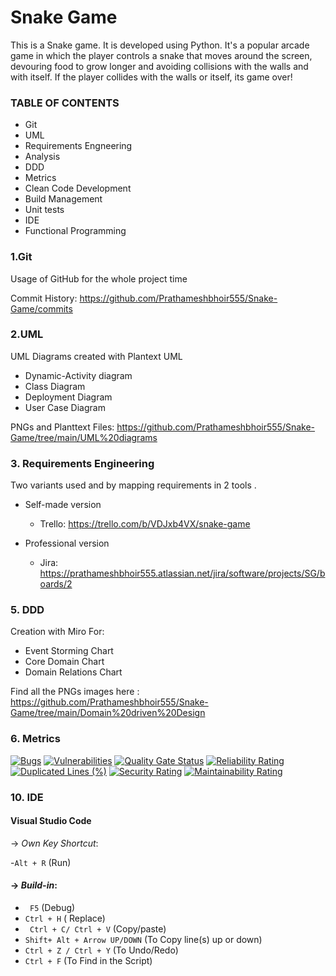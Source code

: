 # Snake Game
This is a Snake game. It is developed using Python. It's a popular arcade game in which the player controls a snake that moves around the screen, devouring food to grow longer and avoiding collisions with the walls and with itself. If the player collides with the walls or itself, its game over!


### TABLE OF CONTENTS 
- Git
- UML
- Requirements Engneering
- Analysis
- DDD
- Metrics
- Clean Code Development
- Build Management
- Unit tests
- IDE
- Functional Programming 

### 1.Git
Usage of GitHub for the whole project time

Commit History: https://github.com/Prathameshbhoir555/Snake-Game/commits

### 2.UML
UML Diagrams created with Plantext UML

+ Dynamic-Activity diagram
+ Class Diagram
+  Deployment Diagram
+  User Case Diagram

PNGs and Planttext Files: https://github.com/Prathameshbhoir555/Snake-Game/tree/main/UML%20diagrams


### 3. Requirements Engineering
Two variants used and by mapping requirements in 2 tools .

- Self-made version
  - Trello: https://trello.com/b/VDJxb4VX/snake-game

  
- Professional version
  - Jira: https://prathameshbhoir555.atlassian.net/jira/software/projects/SG/boards/2
  
### 5. DDD
Creation with Miro For:

+ Event Storming Chart
+ Core Domain Chart
+ Domain Relations Chart

Find all the PNGs images here :  https://github.com/Prathameshbhoir555/Snake-Game/tree/main/Domain%20driven%20Design


### 6. Metrics

[![Bugs](https://sonarcloud.io/api/project_badges/measure?project=Prathameshbhoir555_Snake-Game&metric=bugs)](https://sonarcloud.io/summary/new_code?id=Prathameshbhoir555_Snake-Game)
[![Vulnerabilities](https://sonarcloud.io/api/project_badges/measure?project=Prathameshbhoir555_Snake-Game&metric=vulnerabilities)](https://sonarcloud.io/summary/new_code?id=Prathameshbhoir555_Snake-Game)
[![Quality Gate Status](https://sonarcloud.io/api/project_badges/measure?project=Prathameshbhoir555_Snake-Game&metric=alert_status)](https://sonarcloud.io/summary/new_code?id=Prathameshbhoir555_Snake-Game)
[![Reliability Rating](https://sonarcloud.io/api/project_badges/measure?project=Prathameshbhoir555_Snake-Game&metric=reliability_rating)](https://sonarcloud.io/summary/new_code?id=Prathameshbhoir555_Snake-Game)
[![Duplicated Lines (%)](https://sonarcloud.io/api/project_badges/measure?project=Prathameshbhoir555_Snake-Game&metric=duplicated_lines_density)](https://sonarcloud.io/summary/new_code?id=Prathameshbhoir555_Snake-Game)
[![Security Rating](https://sonarcloud.io/api/project_badges/measure?project=Prathameshbhoir555_Snake-Game&metric=security_rating)](https://sonarcloud.io/summary/new_code?id=Prathameshbhoir555_Snake-Game)
[![Maintainability Rating](https://sonarcloud.io/api/project_badges/measure?project=Prathameshbhoir555_Snake-Game&metric=sqale_rating)](https://sonarcloud.io/summary/new_code?id=Prathameshbhoir555_Snake-Game)


### 10. IDE

#### Visual Studio Code
&rarr; *Own Key Shortcut*:

-``` Alt + R ``` (Run)

#### &rarr; *Build-in*:
+ ``` F5``` (Debug)
+ ```Ctrl + H``` ( Replace)
+ ``` Ctrl + C/ Ctrl + V``` (Copy/paste)
+ ```Shift+ Alt + Arrow UP/DOWN``` (To Copy line(s) up or down)
+ ```Ctrl + Z / Ctrl + Y``` (To Undo/Redo)
+ ``` Ctrl + F ``` (To Find in the Script)


